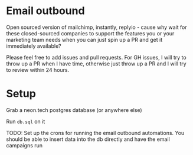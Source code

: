 # Email outbound

Open sourced version of mailchimp, instantly, replyio - cause why wait for these closed-sourced companies to support the features you or your marketing team needs when you can just spin up a PR and get it immediately available?

Please feel free to add issues and pull requests. For GH issues, I will try to throw up a PR when I have time, otherwise just throw up a PR and I will try to review within 24 hours.

# Setup

Grab a neon.tech postgres database (or anywhere else)

Run `db.sql` on it

TODO: Set up the crons for running the email outbound automations. You should be able to insert data into the db directly and have the email campaigns run
